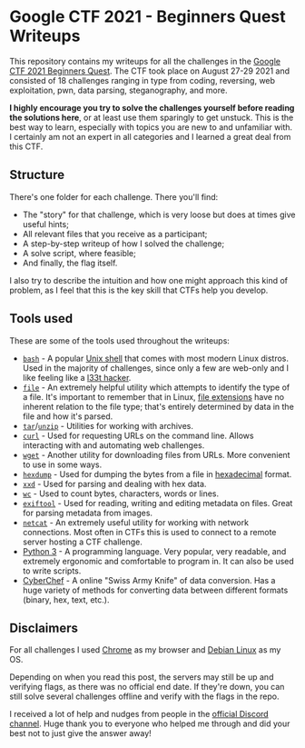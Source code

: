 # Google CTF 2021 - Beginners Quest Writeups

This repository contains my writeups for all the challenges in the [Google CTF 2021 Beginners Quest](https://capturetheflag.withgoogle.com/beginners-quest). The CTF took place on August 27-29 2021 and consisted of 18 challenges ranging in type from coding, reversing, web exploitation, pwn, data parsing, steganography, and more.

**I highly encourage you try to solve the challenges yourself before reading the solutions here**, or at least use them sparingly to get unstuck. This is the best way to learn, especially with topics you are new to and unfamiliar with. I certainly am not an expert in all categories and I learned a great deal from this CTF.

## Structure

There's one folder for each challenge. There you'll find:

* The "story" for that challenge, which is very loose but does at times give useful hints;
* All relevant files that you receive as a participant;
* A step-by-step writeup of how I solved the challenge;
* A solve script, where feasible;
* And finally, the flag itself.

I also try to describe the intuition and how one might approach this kind of problem, as I feel that this is the key skill that CTFs help you develop.

## Tools used

These are some of the tools used throughout the writeups:

* [`bash`](https://en.wikipedia.org/wiki/Bash_(Unix_shell)) - A popular [Unix shell](https://en.wikipedia.org/wiki/Unix_shell) that comes with most modern Linux distros. Used in the majority of challenges, since only a few are web-only and I like feeling like a [l33t hacker](https://www.youtube.com/watch?v=u8qgehH3kEQ).
* [`file`](https://linux.die.net/man/1/file) - An extremely helpful utility which attempts to identify the type of a file. It's important to remember that in Linux, [file extensions](https://en.wikipedia.org/wiki/Filename_extension) have no inherent relation to the file type; that's entirely determined by data in the file and how it's parsed.
* [`tar`](https://www.gnu.org/software/tar/)/[`unzip`](https://linux.die.net/man/1/unzip) - Utilities for working with archives.
* [`curl`](https://en.wikipedia.org/wiki/CURL) - Used for requesting URLs on the command line. Allows interacting with and automating web challenges.
* [`wget`](https://www.gnu.org/software/wget/) - Another utility for downloading files from URLs. More convenient to use in some ways.
* [`hexdump`](https://linux.die.net/man/1/hexdump) - Used for dumping the bytes from a file in [hexadecimal](https://en.wikipedia.org/wiki/Hexadecimal) format.
* [`xxd`](https://linux.die.net/man/1/xxd) - Used for parsing and dealing with hex data.
* [`wc`](https://linux.die.net/man/1/wc) - Used to count bytes, characters, words or lines.
* [`exiftool`](https://exiftool.org/) - Used for reading, writing and editing metadata on files. Great for parsing metadata from images.
* [`netcat`](https://en.wikipedia.org/wiki/Netcat) - An extremely useful utility for working with network connections. Most often in CTFs this is used to connect to a remote server hosting a CTF challenge.
* [Python 3](https://www.python.org/) - A programming language. Very popular, very readable, and extremely ergonomic and comfortable to program in. It can also be used to write scripts.
* [CyberChef](https://gchq.github.io/CyberChef/) - A online "Swiss Army Knife" of data conversion. Has a huge variety of methods for converting data between different formats (binary, hex, text, etc.).

## Disclaimers

For all challenges I used [Chrome](https://www.google.com/intl/en_ca/chrome/) as my browser and [Debian Linux](https://www.debian.org/) as my OS.

Depending on when you read this post, the servers may still be up and verifying flags, as there was no official end date. If they're down, you can still solve several challenges offline and verify with the flags in the repo.

I received a lot of help and nudges from people in the [official Discord channel](https://discord.com/channels/856899439833382935/880198649999683585). Huge thank you to everyone who helped me through and did your best not to just give the answer away!
